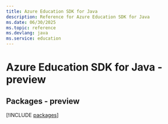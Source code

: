 ```yaml
---
title: Azure Education SDK for Java
description: Reference for Azure Education SDK for Java
ms.date: 06/30/2025
ms.topic: reference
ms.devlang: java
ms.service: education
---
```

# Azure Education SDK for Java - preview
## Packages - preview
[!INCLUDE [packages](education-index.md)]